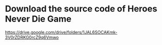 # Download the source code of Heroes Never Die Game
https://drive.google.com/drive/folders/1JAL6SOCAKmk-3V0rZDRKG0rcZ9q6Vmwo
